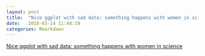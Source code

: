 ```yaml
---
layout: post
title:  "Nice ggplot with sad data: something happens with women in science"
date:   2018-03-14 11:48:19
categories: Rmarkdown
---
```


[Nice ggplot with sad data: something happens with women in science](https://allthiswasfield.blogspot.com.br/2018/03/nice-ggplot-with-sad-data-something.html)
